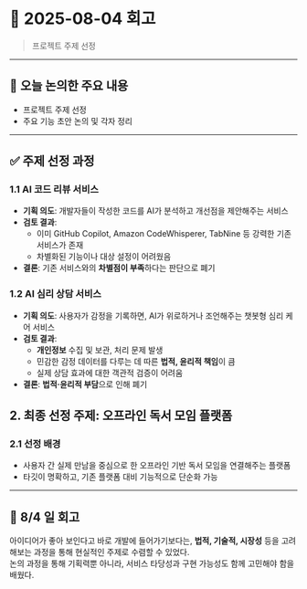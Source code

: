 # 📅 2025-08-04 회고

> 프로젝트 주제 선정

---

## 🧭 오늘 논의한 주요 내용

* 프로젝트 주제 선정
* 주요 기능 초안 논의 및 각자 정리

---

## ✅ 주제 선정 과정

### 1.1 AI 코드 리뷰 서비스
- **기획 의도**: 개발자들이 작성한 코드를 AI가 분석하고 개선점을 제안해주는 서비스
- **검토 결과**: 
  - 이미 GitHub Copilot, Amazon CodeWhisperer, TabNine 등 강력한 기존 서비스가 존재
  - 차별화된 기능이나 대상 설정이 어려웠음
- **결론**: 기존 서비스와의 **차별점이 부족**하다는 판단으로 폐기

### 1.2 AI 심리 상담 서비스
- **기획 의도**: 사용자가 감정을 기록하면, AI가 위로하거나 조언해주는 챗봇형 심리 케어 서비스
- **검토 결과**: 
  - **개인정보** 수집 및 보관, 처리 문제 발생
  - 민감한 감정 데이터를 다루는 데 따른 **법적, 윤리적 책임**이 큼
  - 실제 상담 효과에 대한 객관적 검증이 어려움
- **결론**: **법적·윤리적 부담**으로 인해 폐기

## 2. 최종 선정 주제: 오프라인 독서 모임 플랫폼

### 2.1 선정 배경
- 사용자 간 실제 만남을 중심으로 한 오프라인 기반 독서 모임을 연결해주는 플랫폼
- 타깃이 명확하고, 기존 플랫폼 대비 기능적으로 단순화 가능
---

## 💭 8/4 일 회고
아이디어가 좋아 보인다고 바로 개발에 들어가기보다는, **법적, 기술적, 시장성** 등을 고려해보는 과정을 통해 현실적인 주제로 수렴할 수 있었다.  
논의 과정을 통해 기획력뿐 아니라, 서비스 타당성과 구현 가능성도 함께 고민해야 함을 배웠다.
